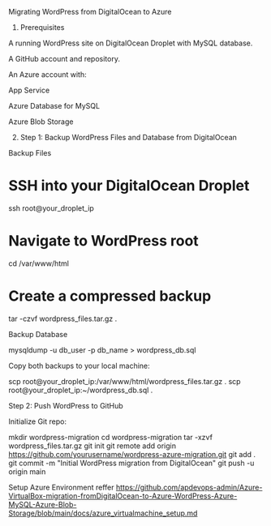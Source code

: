 Migrating WordPress from DigitalOcean to Azure

1. Prerequisites

A running WordPress site on DigitalOcean Droplet with MySQL database.

A GitHub account and repository.

An Azure account with:

App Service

Azure Database for MySQL

Azure Blob Storage

2. Step 1: Backup WordPress Files and Database from DigitalOcean

Backup Files

# SSH into your DigitalOcean Droplet
ssh root@your_droplet_ip

# Navigate to WordPress root
cd /var/www/html

# Create a compressed backup
tar -czvf wordpress_files.tar.gz .


Backup Database

mysqldump -u db_user -p db_name > wordpress_db.sql

Copy both backups to your local machine:

scp root@your_droplet_ip:/var/www/html/wordpress_files.tar.gz .
scp root@your_droplet_ip:~/wordpress_db.sql .

Step 2: Push WordPress to GitHub

Initialize Git repo:

mkdir wordpress-migration
cd wordpress-migration
tar -xzvf wordpress_files.tar.gz
git init
git remote add origin https://github.com/yourusername/wordpress-azure-migration.git
git add .
git commit -m "Initial WordPress migration from DigitalOcean"
git push -u origin main

Setup Azure Environment
reffer https://github.com/apdevops-admin/Azure-VirtualBox-migration-fromDigitalOcean-to-Azure-WordPress-Azure-MySQL-Azure-Blob-Storage/blob/main/docs/azure_virtualmachine_setup.md




